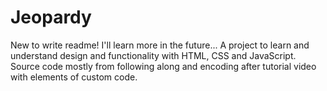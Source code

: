 # Jeopardy
New to write readme! I'll learn more in the future...
A project to learn and understand design and functionality with HTML, CSS and JavaScript. Source code mostly from following along and encoding after tutorial video with elements of custom code.
